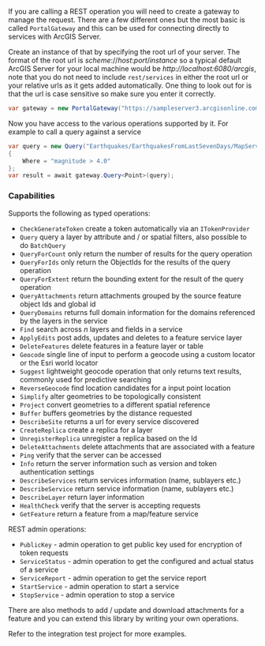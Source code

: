 If you are calling a REST operation you will need to create a gateway to manage the request. There are a few different ones but the most basic is called `PortalGateway` and this can be used for connecting directly to services with ArcGIS Server.

Create an instance of that by specifying the root url of your server. The format of the root url is _scheme_://_host_:_port_/_instance_ so a typical default ArcGIS Server for your local machine would be _http://localhost:6080/arcgis_, note that you do not need to include `rest/services` in either the root url or your relative urls as it gets added automatically. One thing to look out for is that the url is case sensitive so make sure you enter it correctly.

```c#
var gateway = new PortalGateway("https://sampleserver3.arcgisonline.com/ArcGIS/");
```

Now you have access to the various operations supported by it. For example to call a query against a service

```c#
var query = new Query("Earthquakes/EarthquakesFromLastSevenDays/MapServer/0".AsEndpoint())
{ 
    Where = "magnitude > 4.0" 
};
var result = await gateway.Query<Point>(query);
```

### Capabilities

Supports the following as typed operations:

 - `CheckGenerateToken` create a token automatically via an `ITokenProvider`
 - `Query` query a layer by attribute and / or spatial filters, also possible to do `BatchQuery`
 - `QueryForCount` only return the number of results for the query operation
 - `QueryForIds` only return the ObjectIds for the results of the query operation
 - `QueryForExtent` return the bounding extent for the result of the query operation
 - `QueryAttachments` return attachments grouped by the source feature object Ids and global id
 - `QueryDomains` returns full domain information for the domains referenced by the layers in the service
 - `Find` search across _n_ layers and fields in a service
 - `ApplyEdits` post adds, updates and deletes to a feature service layer
 - `DeleteFeatures` delete features in a feature layer or table
 - `Geocode` single line of input to perform a geocode using a custom locator or the Esri world locator
 - `Suggest` lightweight geocode operation that only returns text results, commonly used for predictive searching
 - `ReverseGeocode` find location candidates for a input point location
 - `Simplify` alter geometries to be topologically consistent
 - `Project` convert geometries to a different spatial reference
 - `Buffer` buffers geometries by the distance requested
 - `DescribeSite` returns a url for every service discovered
 - `CreateReplica` create a replica for a layer
 - `UnregisterReplica` unregister a replica based on the Id
 - `DeleteAttachments` delete attachments that are associated with a feature
 - `Ping` verify that the server can be accessed
 - `Info` return the server information such as version and token authentication settings
 - `DescribeServices` return services information (name, sublayers etc.)
 - `DescribeService` return service information (name, sublayers etc.)
 - `DescribeLayer` return layer information
 - `HealthCheck` verify that the server is accepting requests
 - `GetFeature` return a feature from a map/feature service

REST admin operations:

 - `PublicKey` - admin operation to get public key used for encryption of token requests
 - `ServiceStatus` - admin operation to get the configured and actual status of a service
 - `ServiceReport` - admin operation to get the service report
 - `StartService` - admin operation to start a service
 - `StopService` - admin operation to stop a service

There are also methods to add / update and download attachments for a feature and you can extend this library by writing your own operations.

Refer to the integration test project for more examples.